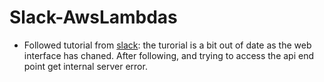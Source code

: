 # Slack-AwsLambdas

- Followed tutorial from [slack](https://api.slack.com/tutorials/aws-lambda): the turorial is a bit out of date as the web interface has chaned. After following, and trying to access the api end point get internal server error.
